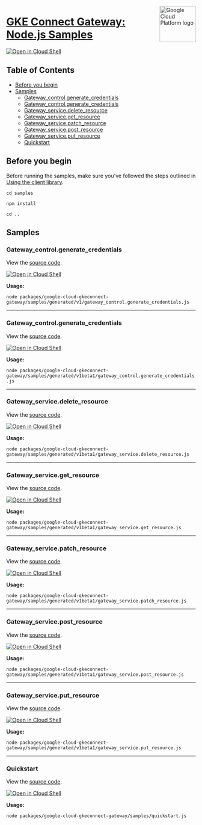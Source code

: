 [//]: # "This README.md file is auto-generated, all changes to this file will be lost."
[//]: # "To regenerate it, use `python -m synthtool`."
<img src="https://avatars2.githubusercontent.com/u/2810941?v=3&s=96" alt="Google Cloud Platform logo" title="Google Cloud Platform" align="right" height="96" width="96"/>

# [GKE Connect Gateway: Node.js Samples](https://github.com/googleapis/google-cloud-node)

[![Open in Cloud Shell][shell_img]][shell_link]



## Table of Contents

* [Before you begin](#before-you-begin)
* [Samples](#samples)
  * [Gateway_control.generate_credentials](#gateway_control.generate_credentials)
  * [Gateway_control.generate_credentials](#gateway_control.generate_credentials)
  * [Gateway_service.delete_resource](#gateway_service.delete_resource)
  * [Gateway_service.get_resource](#gateway_service.get_resource)
  * [Gateway_service.patch_resource](#gateway_service.patch_resource)
  * [Gateway_service.post_resource](#gateway_service.post_resource)
  * [Gateway_service.put_resource](#gateway_service.put_resource)
  * [Quickstart](#quickstart)

## Before you begin

Before running the samples, make sure you've followed the steps outlined in
[Using the client library](https://github.com/googleapis/google-cloud-node#using-the-client-library).

`cd samples`

`npm install`

`cd ..`

## Samples



### Gateway_control.generate_credentials

View the [source code](https://github.com/googleapis/google-cloud-node/blob/main/packages/google-cloud-gkeconnect-gateway/samples/generated/v1/gateway_control.generate_credentials.js).

[![Open in Cloud Shell][shell_img]](https://console.cloud.google.com/cloudshell/open?git_repo=https://github.com/googleapis/google-cloud-node&page=editor&open_in_editor=packages/google-cloud-gkeconnect-gateway/samples/generated/v1/gateway_control.generate_credentials.js,samples/README.md)

__Usage:__


`node packages/google-cloud-gkeconnect-gateway/samples/generated/v1/gateway_control.generate_credentials.js`


-----




### Gateway_control.generate_credentials

View the [source code](https://github.com/googleapis/google-cloud-node/blob/main/packages/google-cloud-gkeconnect-gateway/samples/generated/v1beta1/gateway_control.generate_credentials.js).

[![Open in Cloud Shell][shell_img]](https://console.cloud.google.com/cloudshell/open?git_repo=https://github.com/googleapis/google-cloud-node&page=editor&open_in_editor=packages/google-cloud-gkeconnect-gateway/samples/generated/v1beta1/gateway_control.generate_credentials.js,samples/README.md)

__Usage:__


`node packages/google-cloud-gkeconnect-gateway/samples/generated/v1beta1/gateway_control.generate_credentials.js`


-----




### Gateway_service.delete_resource

View the [source code](https://github.com/googleapis/google-cloud-node/blob/main/packages/google-cloud-gkeconnect-gateway/samples/generated/v1beta1/gateway_service.delete_resource.js).

[![Open in Cloud Shell][shell_img]](https://console.cloud.google.com/cloudshell/open?git_repo=https://github.com/googleapis/google-cloud-node&page=editor&open_in_editor=packages/google-cloud-gkeconnect-gateway/samples/generated/v1beta1/gateway_service.delete_resource.js,samples/README.md)

__Usage:__


`node packages/google-cloud-gkeconnect-gateway/samples/generated/v1beta1/gateway_service.delete_resource.js`


-----




### Gateway_service.get_resource

View the [source code](https://github.com/googleapis/google-cloud-node/blob/main/packages/google-cloud-gkeconnect-gateway/samples/generated/v1beta1/gateway_service.get_resource.js).

[![Open in Cloud Shell][shell_img]](https://console.cloud.google.com/cloudshell/open?git_repo=https://github.com/googleapis/google-cloud-node&page=editor&open_in_editor=packages/google-cloud-gkeconnect-gateway/samples/generated/v1beta1/gateway_service.get_resource.js,samples/README.md)

__Usage:__


`node packages/google-cloud-gkeconnect-gateway/samples/generated/v1beta1/gateway_service.get_resource.js`


-----




### Gateway_service.patch_resource

View the [source code](https://github.com/googleapis/google-cloud-node/blob/main/packages/google-cloud-gkeconnect-gateway/samples/generated/v1beta1/gateway_service.patch_resource.js).

[![Open in Cloud Shell][shell_img]](https://console.cloud.google.com/cloudshell/open?git_repo=https://github.com/googleapis/google-cloud-node&page=editor&open_in_editor=packages/google-cloud-gkeconnect-gateway/samples/generated/v1beta1/gateway_service.patch_resource.js,samples/README.md)

__Usage:__


`node packages/google-cloud-gkeconnect-gateway/samples/generated/v1beta1/gateway_service.patch_resource.js`


-----




### Gateway_service.post_resource

View the [source code](https://github.com/googleapis/google-cloud-node/blob/main/packages/google-cloud-gkeconnect-gateway/samples/generated/v1beta1/gateway_service.post_resource.js).

[![Open in Cloud Shell][shell_img]](https://console.cloud.google.com/cloudshell/open?git_repo=https://github.com/googleapis/google-cloud-node&page=editor&open_in_editor=packages/google-cloud-gkeconnect-gateway/samples/generated/v1beta1/gateway_service.post_resource.js,samples/README.md)

__Usage:__


`node packages/google-cloud-gkeconnect-gateway/samples/generated/v1beta1/gateway_service.post_resource.js`


-----




### Gateway_service.put_resource

View the [source code](https://github.com/googleapis/google-cloud-node/blob/main/packages/google-cloud-gkeconnect-gateway/samples/generated/v1beta1/gateway_service.put_resource.js).

[![Open in Cloud Shell][shell_img]](https://console.cloud.google.com/cloudshell/open?git_repo=https://github.com/googleapis/google-cloud-node&page=editor&open_in_editor=packages/google-cloud-gkeconnect-gateway/samples/generated/v1beta1/gateway_service.put_resource.js,samples/README.md)

__Usage:__


`node packages/google-cloud-gkeconnect-gateway/samples/generated/v1beta1/gateway_service.put_resource.js`


-----




### Quickstart

View the [source code](https://github.com/googleapis/google-cloud-node/blob/main/packages/google-cloud-gkeconnect-gateway/samples/quickstart.js).

[![Open in Cloud Shell][shell_img]](https://console.cloud.google.com/cloudshell/open?git_repo=https://github.com/googleapis/google-cloud-node&page=editor&open_in_editor=packages/google-cloud-gkeconnect-gateway/samples/quickstart.js,samples/README.md)

__Usage:__


`node packages/google-cloud-gkeconnect-gateway/samples/quickstart.js`






[shell_img]: https://gstatic.com/cloudssh/images/open-btn.png
[shell_link]: https://console.cloud.google.com/cloudshell/open?git_repo=https://github.com/googleapis/google-cloud-node&page=editor&open_in_editor=samples/README.md
[product-docs]: https://cloud.google.com/anthos/multicluster-management/gateway
